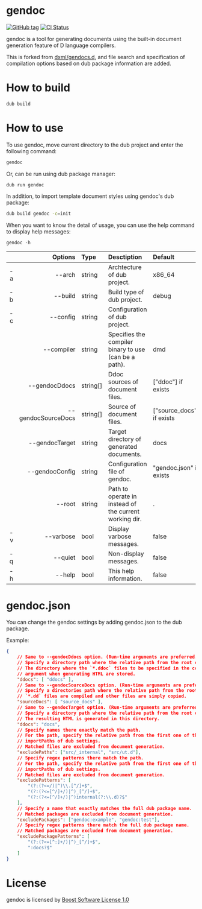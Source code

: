 # gendoc

[![GitHub tag](https://img.shields.io/github/tag/shoo/gendoc.svg?maxAge=86400)](#) [![CI Status](https://travis-ci.com/shoo/gendoc.svg)](https://travis-ci.com/shoo/gendoc)

gendoc is a tool for generating documents using the built-in document generation feature of D language compilers.

This is forked from [dxml/gendocs.d](https://github.com/jmdavis/dxml/blob/master/gendocs.d), and file search and specification of compilation options based on dub package information are added.



# How to build

```sh
dub build
```

# How to use

To use gendoc, move current directory to the dub project and enter the following command:

```sh
gendoc
```

Or, can be run using dub package manager:

```sh
dub run gendoc
```

In addition, to import template document styles using gendoc's dub package:

```sh
dub build gendoc -c=init
```

When you want to know the detail of usage, you can use the help command to display help messages:

```
gendoc -h
```

|  | Options           | Type     | Desctiption                                              | Default                     |
|-:|------------------:|:---------|:---------------------------------------------------------|:----------------------------|
|-a|            --arch | string   | Archtecture of dub project.                              | x86_64                      |
|-b|           --build | string   | Build type of dub project.                               | debug                       |
|-c|          --config | string   | Configuration of dub project.                            |                             |
|  |        --compiler | string   | Specifies the compiler binary to use (can be a path).    | dmd                         |
|  |     --gendocDdocs | string[] | Ddoc sources of document files.                          | \["ddoc"\] if exists        |
|  |--gendocSourceDocs | string[] | Source of document files.                                | \["source_docs"\] if exists |
|  |    --gendocTarget | string   | Target directory of generated documents.                 | docs                        |
|  |    --gendocConfig | string   | Configuration file of gendoc.                            | "gendoc.json" if exists     |
|  |            --root | string   | Path to operate in instead of the current working dir.   | .                           |
|-v|         --varbose | bool     | Display varbose messages.                                | false                       |
|-q|           --quiet | bool     | Non-display messages.                                    | false                       |
|-h|            --help | bool     | This help information.                                   | false                       |

# gendoc.json
You can change the gendoc settings by adding gendoc.json to the dub package.

Example:

```json
{
    // Same to --gendocDdocs option. (Run-time arguments are preferred.)
    // Specify a directory path where the relative path from the root of dub package.
    // The directory where the `*.ddoc` files to be specified in the compilation
    // argument when generating HTML are stored.
    "ddocs": [ "ddocs" ],
    // Same to --gendocSourceDocs option. (Run-time arguments are preferred.)
    // Specify a directories path where the relative path from the root of dub package.
    // `*.dd` files are compiled and other files are simply copied.
    "sourceDocs": [ "source_docs" ],
    // Same to --gendocTarget option. (Run-time arguments are preferred.)
    // Specify a directory path where the relative path from the root of dub package.
    // The resulting HTML is generated in this directory.
    "ddocs": "docs",
    // Specify names there exactly match the path.
    // For the path, specify the relative path from the first one of the
    // importPaths of dub settings.
    // Matched files are excluded from document generation.
    "excludePaths": ["src/_internal", "src/ut.d"],
    // Specify regex patterns there match the path.
    // For the path, specify the relative path from the first one of the
    // importPaths of dub settings.
    // Matched files are excluded from document generation.
    "excludePatterns": [
        "(?:(?<=/)|^)\\.[^/]+$",
        "(?:(?<=[^/]+/)|^)_[^/]+$",
        "(?:(?<=[^/]+/)|^)internal(?:\\.d)?$"
    ],
    // Specify a name that exactly matches the full dub package name.
    // Matched packages are excluded from document generation.
    "excludePackages": ["gendoc:example", "gendoc:test"],
    // Specify regex patterns there match the full dub package name.
    // Matched packages are excluded from document generation.
    "excludePackagePatterns": [
        "(?:(?<=[^:]+/)|^)_[^/]+$",
        ":docs?$"
    ]
}
```

# License
gendoc is licensed by [Boost Software License 1.0](LICENSE)
